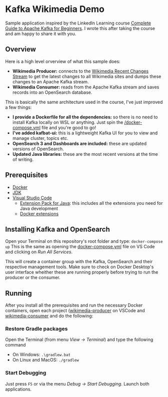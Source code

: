 # Kafka Wikimedia Demo
Sample application inspired by the LinkedIn Learning course [Complete Guide to Apache Kafka for Beginners](https://www.linkedin.com/learning/complete-guide-to-apache-kafka-for-beginners). I wrote this after taking the course and am happy to share it with you.

## Overview

Here is a high level orverview of what this sample does:

- **Wikimedia Producer:** connects to the [Wikimedia Recent Changes Stream](https://stream.wikimedia.org/v2/stream/recentchange) to get the latest changes to all Wikimedia sites and dumps these changes to an Apache Kafka stream.
- **Wikimedia Consumer:** reads from the Apache Kafka stream and saves records into an OpenSearch database.

This is basically the same architecture used in the course, I've just improved a few things:
- **I provide a Dockerfile for all the dependencies:** so there is no need to install Kafka locally on WSL or anything. Just spin the [/docker-compose.yml](./docker-compose.yml) file and you're good to go!
- **I've added kafbat-ui:** this is a lightweight Kafka UI for you to view and manage cluster, topics etc.
- **OpenSearch 3 and Dashboards are included:** these are updated versions of OpenSearch.
- **Updated Java libraries:** these are the most recent versions at the time of writing.

## Prerequisites
- [Docker](https://www.docker.com/)
- [JDK](https://adoptium.net/)
- [Visual Studio Code](https://code.visualstudio.com/)
    - [Extension Pack for Java](https://marketplace.visualstudio.com/items?itemName=vscjava.vscode-java-pack): this includes all the extensions you need for Java development
    - [Docker extensions](https://marketplace.visualstudio.com/items?itemName=ms-azuretools.vscode-docker)

## Installing Kafka and OpenSearch
Open your Terminal on this repository's root folder and type:
`docker-compose up`
This is the same as opening the [docker-compose.yml](./docker-compose.yml) file on VS Code and clicking on *Run All Services*.

This will create a container group with the Kafka, OpenSearch and their respective management tools. Make sure to check on Docker Desktop's user interface wheither these are running properly before trying to run the producer or the consumer.

## Running
After you install all the prerequisites and run the necessary Docker containers, open each project ([wikimedia-producer](./wikimedia-producer/) on VSCode and [wikimedia-consumer](./wikimedia-consumer/) and do the following:
### Restore Gradle packages
Open the Terminal (from menu *View -> Terminal*) and type the following command
- On Windows: `.\gradlew.bat`
- On Linux and MacOS: `./gradlew`

### Start Debugging
Just press `F5` or via the menu *Debug -> Start Debugging*. Launch both applications.